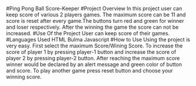 #Ping Pong Ball Score-Keeper
#Project Overview
In this project user can keep score of various 2 players games. The maximum score can be 11 and score is reset after every game.The buttons turn red and green for winner and loser respectively. After the winning the game the score can not be increased.
#Use Of the Project
User can keep score of their games.
#Languages Used
HTML
Bulma
Javascript
#How to Use
Using the project is very easy.
First select the maximum Score/Wining Score.
To increase the score of player 1 by pressing player-1 button and increase the score of player 2 by pressing player-2 button.
After reaching the maximum score winner would be declared by an alert message and green color of button and score.
To play another game press reset button and choose your winning score.

